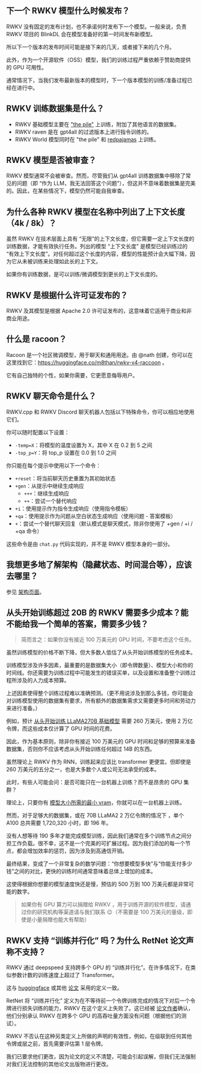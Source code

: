 
## 下一个 RWKV 模型什么时候发布？

RWKV 没有固定的发布计划，也不承诺何时发布下一个模型。一般来说，负责 RWKV 项目的 BlinkDL 会在模型准备好的第一时间发布新模型。

所以下一个版本的发布时间可能是接下来的几天，或者接下来的几个月。

此外，作为一个开源软件（OSS）模型，我们的训练过程严重依赖于赞助商提供的 GPU 可用性。

通常情况下，当我们发布最新版本的模型时，下一个版本模型的训练/准备过程已经在进行中。

## RWKV 训练数据集是什么？

- RWKV 基础模型主要在 ["the pile"](https://pile.eleuther.ai/) 上训练，附加了其他语言的数据集。
- RWKV raven 是在 gpt4all 的过滤版本上进行指令训练的。
- RWKV World 模型同时在 "the pile" 和 [redpajamas](https://github.com/togethercomputer/RedPajama-Data) 上训练。

## RWKV 模型是否被审查？

RWKV 模型通常不会被审查。然而，尽管我们从 gpt4all 训练数据集中移除了常见的问题（即 “作为 LLM，我无法回答这个问题”），但这并不意味着数据集是完美的。因此，在某些情况下，模型仍然可能自我审查。

## 为什么各种 RWKV 模型在名称中列出了上下文长度（4k / 8k）？

虽然 RWKV 在技术层面上具有 “无限”的上下文长度，但它需要一定上下文长度的训练数据，才能有效执行任务。列出的模型 “上下文长度” 是模型已经训练过的 “有效上下文长度”。对任何超过这个长度的内容，模型的性能预计会大幅下降，因为它从未被训练来处理如此长的上下文。

如果你有训练数据，是可以训练/微调模型到更长的上下文长度的。

## RWKV 是根据什么许可证发布的？

RWKV 及其模型是根据 Apache 2.0 许可证发布的，这意味着它适用于商业和非商业用途。

## 什么是 racoon？

Racoon 是一个社区微调模型，用于聊天和通用用途。由 @nath 创建，你可以在这里找到它：https://huggingface.co/m8than/rwkv-v4-raccoon 。

它有自己独特的个性，如果你需要，它更愿意侮辱用户。

## RWKV 聊天命令是什么？

RWKV.cpp 和 RWKV Discord 聊天机器人包括以下特殊命令，你可以相应地使用它们。

你可以随时配置以下设置：

- `-temp=X`：将模型的温度设置为 X，其中 X 在 0.2 到 5 之间
- `-top_p=Y`：将 top_p 设置在 0.0 到 1.0 之间

你只能在每个提示中使用以下一个命令：

- `+reset`：将当前聊天历史重置为其初始状态
- `+gen`：从提示中继续生成响应
    - `+++`：继续生成响应
    - `++`：尝试一个替代响应
- `+i`：使用提示作为指令生成响应（使用指令模板）
- `+qa`：使用提示作为问题从空白状态生成响应（使用问题 - 答案模板）
- `+`：尝试一个替代聊天回复（默认模式是聊天模式，除非你使用了 +gen / +i / +qa 命令）

这些命令是由 `chat.py` 代码实现的，并不是 RWKV 模型本身的一部分。

## 我想更多地了解架构（隐藏状态、时间混合等），应该去哪里？

参见 [架构页面](../advance/architecture.md)。

## 从头开始训练超过 20B 的 RWKV 需要多少成本？能不能给我一个简单的答案，需要多少钱？

> 简而言之：如果你没有接近 100 万美元的 GPU 时间，不要考虑这个任务。

虽然训练模型的价格不断下降，但大多数人低估了从头开始训练模型的任务成本。

训练模型涉及许多因素，最重要的是数据集大小（即令牌数量）、模型大小和你的时间线。你还需要为训练过程中可能发生的错误买单，以及设置和准备整个训练过程所涉及的人力成本预算。

上述因素使得整个训练过程难以准确预测。（更不用说涉及到那么多钱，你可能会对训练模型使用的数据集有要求，所有额外的数据集需求又需要更多时间和劳动力来进行准备。）

例如，预计 [从头开始训练 LLaMA270B 基础模型](https://twitter.com/moinnadeem/status/1681393075367841792) 需要 260 万美元，使用 2 万亿令牌，而这些成本仅计算了 GPU 时间的花费。

因此，作为基本原则，除非你有接近 100 万美元的 GPU 时间和足够的预算来准备数据集，否则你不应该考虑从头开始训练任何超过 14B 的东西。

虽然理论上 RWKV 作为 RNN，训练起来应该比 transformer 更便宜。但即使是 260 万美元的五分之一，也是大多数个人或公司无法承受的成本。

此时，有些人可能会问：是否可能只在一台机器上训练？而不是昂贵的 GPU 集群？

理论上，只要你有 [模型大小所需的最小 vram](https://wiki.rwkv.com/advance/finetune.html#how-much-gpu-vram-do-you-need)，你就可以在一台机器上训练。

然而，对于足够大的数据集，或在 70B LLaMA2 2 万亿令牌的情况下 ，单个 A100 总共需要 1,720,320 小时，即 196 年。

没有人想等待 190 多年才能完成模型训练，因此我们通常在多个训练节点之间分担工作负载。很不幸，这不是一个完美的可扩展过程。因为我们添加的每一个节点，都会增加效率的惩罚，因为涉及到高通信开销。

最终结果，变成了一个非常复杂的数学问题：“你想要模型多快”与“你能支付多少钱”之间的对比，更快的训练时间通常意味着总体上增加的成本。

这使得根据你想要的模型速度快还是慢，预估的 500 万到 100 万美元都是非常可能的数字。

> 如果你有 GPU 算力可以捐赠给 RWKV ，用于训练开源的软件模型，请通过你的研究机构等渠道请与我们联系 😉（不需要是 100 万美元的量级，即使是小量捐赠也能大有帮助）

## RWKV 支持 “训练并行化” 吗？为什么 RetNet 论文声称不支持？

RWKV 通过 deepspeed 支持跨多个 GPU 的 “训练并行化”。在许多情况下，在类似参数计数的训练速度上超过了 Transformer。

这与 [huggingface](https://huggingface.co/docs/transformers/v4.15.0/parallelism) 或其他 [论文](https://www.researchgate.net/figure/Different-Training-Parallelization-Strategies_fig2_334821612) 采用的定义一致。

RetNet 将 “训练并行化” 定义为在不等待前一个令牌训练完成的情况下对后一个令牌进行损失训练的能力，RWKV 在这个定义上失败了。这已经被 [论文作者](https://web.archive.org/web/20230916013316/https://github.com/microsoft/unilm/issues/1243)确认，他们分别承认 RWKV 在跨多个 GPU 的高吞吐量方面没有问题（根据他们的测试）。

RWKV 不否认在这种另类定义上所做的声明的有效性，例如，在级联到任何其他令牌或层之前，首先需要评估第 1 层令牌。

我们已要求他们更改，因为论文的定义不清楚，可能会引起误解，但我们无法强制对我们无法控制的其他论文出版物进行更改。